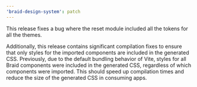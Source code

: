 ```yaml
---
'braid-design-system': patch
---
```


This release fixes a bug where the reset module included all the tokens for all the themes.

Additionally, this release contains significant compilation fixes to ensure that only styles for the imported components are included in the generated CSS.
Previously, due to the default bundling behavior of Vite, styles for all Braid components were included in the generated CSS, regardless of which components were imported.
This should speed up compilation times and reduce the size of the generated CSS in consuming apps.
